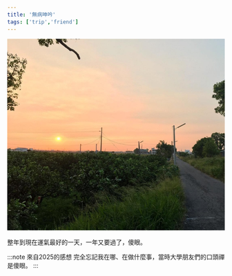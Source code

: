 ```yaml
---
title: '無病呻吟'
tags: ['trip','friend']
---
```

![img](./img_ig/201611/resized.jpg)

整年到現在運氣最好的一天，一年又要過了，傻眼。

:::note 來自2025的感想
完全忘記我在哪、在做什麼事，當時大學朋友們的口頭禪是傻眼。
:::